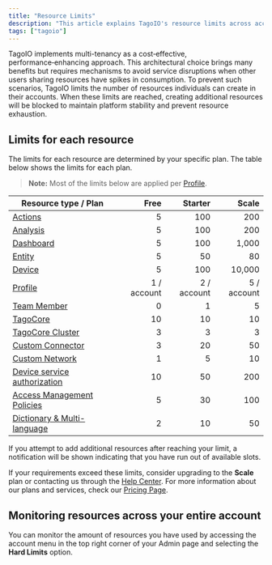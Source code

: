 ```yaml
---
title: "Resource Limits"
description: "This article explains TagoIO's resource limits across account plans and lists the per-plan limits for common resource types, noting that most limits apply per Profile."
tags: ["tagoio"]
---
```

TagoIO implements multi-tenancy as a cost‑effective, performance‑enhancing approach. This architectural choice brings many benefits but requires mechanisms to avoid service disruptions when other users sharing resources have spikes in consumption. To prevent such scenarios, TagoIO limits the number of resources individuals can create in their accounts. When these limits are reached, creating additional resources will be blocked to maintain platform stability and prevent resource exhaustion.

## Limits for each resource

The limits for each resource are determined by your specific plan. The table below shows the limits for each plan.

> **Note:** Most of the limits below are applied per [Profile](../../account/profiles).

| Resource type / Plan | Free | Starter | Scale |
|---|---:|---:|---:|
| [Actions](../../actions/actions) | 5 | 100 | 200 |
| [Analysis](../../analysis/index) | 5 | 100 | 200 |
| [Dashboard](../../dashboards/creating-dashboard-tabs) | 5 | 100 | 1,000 |
| [Entity](entities/index) | 5 | 50 | 80 |
| [Device](../../devices/index) | 5 | 100 | 10,000 |
| [Profile](../../account/profiles) | 1 / account | 2 / account | 5 / account |
| [Team Member](../../account/team-management-sharing-your-profile) | 0 | 1 | 5 |
| [TagoCore](/tagocore) | 10 | 10 | 10 |
| [TagoCore Cluster](/tagocore/tagocore-cluster) | 3 | 3 | 3 |
| [Custom Connector](../../integrations/index) | 3 | 20 | 50 |
| [Custom Network](../../integrations/creating-a-network-integration) | 1 | 5 | 10 |
| [Device service authorization](../../security/authorization) | 10 | 50 | 200 |
| [Access Management Policies](../../security/access-management) | 5 | 30 | 100 |
| [Dictionary & Multi-language](../../dictionaries) | 2 | 10 | 50 |

If you attempt to add additional resources after reaching your limit, a notification will be shown indicating that you have run out of available slots.

If your requirements exceed these limits, consider upgrading to the **Scale** plan or contacting us through the [Help Center](https://help.tago.io/portal/en/newticket). For more information about our plans and services, check our [Pricing Page](https://tago.io/pricing).

## Monitoring resources across your entire account

You can monitor the amount of resources you have used by accessing the account menu in the top right corner of your Admin page and selecting the **Hard Limits** option.